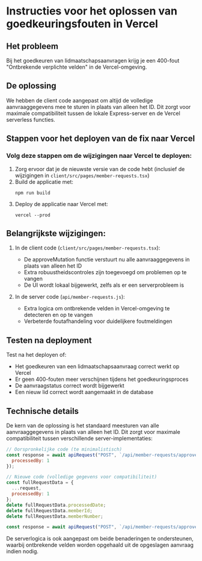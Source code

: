 # Instructies voor het oplossen van goedkeuringsfouten in Vercel

## Het probleem
Bij het goedkeuren van lidmaatschapsaanvragen krijg je een 400-fout "Ontbrekende verplichte velden" in de Vercel-omgeving.

## De oplossing
We hebben de client code aangepast om altijd de volledige aanvraaggegevens mee te sturen in plaats van alleen het ID. Dit zorgt voor maximale compatibiliteit tussen de lokale Express-server en de Vercel serverless functies.

## Stappen voor het deployen van de fix naar Vercel

### Volg deze stappen om de wijzigingen naar Vercel te deployen:

1. Zorg ervoor dat je de nieuwste versie van de code hebt (inclusief de wijzigingen in `client/src/pages/member-requests.tsx`)
2. Build de applicatie met:
   ```
   npm run build
   ```
3. Deploy de applicatie naar Vercel met:
   ```
   vercel --prod
   ```

## Belangrijkste wijzigingen:

1. In de client code (`client/src/pages/member-requests.tsx`):
   - De approveMutation functie verstuurt nu alle aanvraaggegevens in plaats van alleen het ID
   - Extra robuustheidscontroles zijn toegevoegd om problemen op te vangen
   - De UI wordt lokaal bijgewerkt, zelfs als er een serverprobleem is

2. In de server code (`api/member-requests.js`):
   - Extra logica om ontbrekende velden in Vercel-omgeving te detecteren en op te vangen
   - Verbeterde foutafhandeling voor duidelijkere foutmeldingen

## Testen na deployment

Test na het deployen of:
- Het goedkeuren van een lidmaatschapsaanvraag correct werkt op Vercel
- Er geen 400-fouten meer verschijnen tijdens het goedkeuringsproces
- De aanvraagstatus correct wordt bijgewerkt
- Een nieuw lid correct wordt aangemaakt in de database

## Technische details

De kern van de oplossing is het standaard meesturen van alle aanvraaggegevens in plaats van alleen het ID. Dit zorgt voor maximale compatibiliteit tussen verschillende server-implementaties:

```javascript
// Oorspronkelijke code (te minimalistisch)
const response = await apiRequest("POST", `/api/member-requests/approve?id=${request.id}`, {
  processedBy: 1
});

// Nieuwe code (volledige gegevens voor compatibiliteit)
const fullRequestData = {
  ...request,
  processedBy: 1
};
delete fullRequestData.processedDate;
delete fullRequestData.memberId;
delete fullRequestData.memberNumber;

const response = await apiRequest("POST", `/api/member-requests/approve?id=${request.id}`, fullRequestData);
```

De serverlogica is ook aangepast om beide benaderingen te ondersteunen, waarbij ontbrekende velden worden opgehaald uit de opgeslagen aanvraag indien nodig.